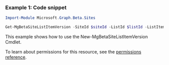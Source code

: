 ### Example 1: Code snippet

```powershell
Import-Module Microsoft.Graph.Beta.Sites

Get-MgBetaSiteListItemVersion -SiteId $siteId -ListId $listId -ListItemId $listItemId
```
This example shows how to use the New-MgBetaSiteListItemVersion Cmdlet.

To learn about permissions for this resource, see the [permissions reference](/graph/permissions-reference).

